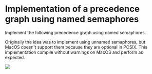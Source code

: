 # Implementation of a precedence graph using named semaphores

Implement the following precedence graph using named semaphores.

Originally the idea was to implement using unnamed semaphores, but MacOS doesn't support them because they are optional in POSIX. This implementation compile without warnings on MacOS and perform as expected.

![](https://github.com/geanceretta/semaphores_precedence_graph/blob/master/graph.png)
